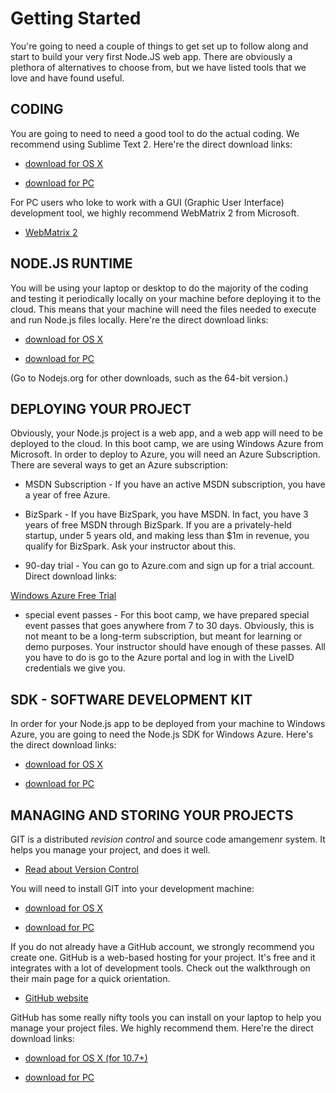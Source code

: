 Getting Started
==========================
 
You're going to need a couple of things to get set up to follow along and start to build your very first Node.JS web app. There are obviously a plethora of alternatives to choose from, but we have listed tools that we love and have found useful. 


CODING 
----------------------

You are going to need to need a good tool to do the actual coding. We recommend using Sublime Text 2. Here're the direct download links:

* [download for OS X](http://c758482.r82.cf2.rackcdn.com/Sublime%20Text%202.0.1.dmg "Sublime Text 2 for Mac")

* [download for PC](http://c758482.r82.cf2.rackcdn.com/Sublime%20Text%202.0.1%20Setup.exe "Sublime Text 2 for PC")

For PC users who loke to work with a GUI (Graphic User Interface) development tool, we highly recommend WebMatrix 2 from Microsoft.

* [WebMatrix 2](http://www.microsoft.com/web/webmatrix/ "WebMatrix 2")


NODE.JS RUNTIME
---------------------
You will be using your laptop or desktop to do the majority of the coding and testing it periodically locally on your machine before deploying it to the cloud. This means that your machine will need the files needed to execute and run Node.js files locally. Here're the direct download links:

* [download for OS X](http://nodejs.org/dist/v0.8.19/node-v0.8.19.pkg "Sublime Text 2 for Mac")

* [download for PC](http://nodejs.org/dist/v0.8.19/node-v0.8.19-x86.msi "Node.js Windows Installer")

(Go to Nodejs.org for other downloads, such as the 64-bit version.)


DEPLOYING YOUR PROJECT
-------------------------
Obviously, your Node.js project is a web app, and a web app will need to be deployed to the cloud. In this boot camp, we are using Windows Azure from Microsoft. In order to deploy to Azure, you will need an Azure Subscription. There are several ways to get an Azure subscription:

* MSDN Subscription - If you have an active MSDN subscription, you have a year of free Azure.

* BizSpark - If you have BizSpark, you have MSDN. In fact, you have 3 years of free MSDN through BizSpark. If you are a privately-held startup, under 5 years old, and making less than $1m in revenue, you qualify for BizSpark. Ask your instructor about this.

* 90-day trial - You can go to Azure.com and sign up for a trial account. Direct download links:

[Windows Azure Free Trial](http://www.windowsazure.com/en-us/pricing/free-trial/ "90-day free trial")

* special event passes - For this boot camp, we have prepared special event passes that goes anywhere from 7 to 30 days. Obviously, this is not meant to be a long-term subscription, but meant for learning or demo purposes. Your instructor should have enough of these passes. All you have to do is go to the Azure portal and log in with the LiveID credentials we give you.


SDK - SOFTWARE DEVELOPMENT KIT
---------------------------------
In order for your Node.js app to be deployed from your machine to Windows Azure, you are going to need the Node.js SDK for Windows Azure. Here's the direct download links:

* [download for OS X](http://go.microsoft.com/fwlink/?LinkId=253471&clcid=0x409 "Azure SDK for Mac")

* [download for PC](http://go.microsoft.com/fwlink/?LinkId=254279&clcid=0x409 "Azure SDK for Windows")


MANAGING AND STORING YOUR PROJECTS
----------------------

GIT is a distributed *revision control* and source code amangemenr system. It helps you manage your project, and does it well. 

* [Read about Version Control](http://git-scm.com/book/en/Getting-Started-About-Version-Control "Verson control")


You will need to install GIT into your development machine:

* [download for OS X](http://git-scm.com/download/mac "Azure SDK for Mac")

* [download for PC](http://git-scm.com/download/win "Azure SDK for Windows")

If you do not already have a GitHub account, we strongly recommend you create one. GitHub is a web-based hosting for your project. It's free and it integrates with a lot of development tools. Check out the walkthrough on their main page for a quick orientation.

* [GitHub website](https://github.com/ "GitHub Homepage")

GitHub has some really nifty tools you can install on your laptop to help you manage your project files. We highly recommend them. Here're the direct download links:


* [download for OS X (for 10.7+)](https://central.github.com/mac/latest "GitHub for Mac")

* [download for PC](http://github-windows.s3.amazonaws.com/GitHubSetup.exe "GitHub for Windows")






